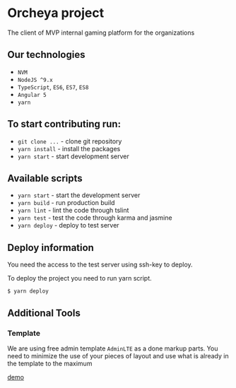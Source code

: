# Orcheya project

The client of MVP internal gaming platform for the organizations

## Our technologies
- `NVM`
- `NodeJS ^9.x`
- `TypeScript`, `ES6`, `ES7`, `ES8`
- `Angular 5`
- `yarn`

## To start contributing run:
- `git clone ...` - clone git repository
- `yarn install` - install the packages
- `yarn start` - start development server

## Available scripts
- `yarn start` - start the development server
- `yarn build` - run production build
- `yarn lint` - lint the code through tslint
- `yarn test` - test the code through karma and jasmine
- `yarn deploy` - deploy to test server

## Deploy information
You need the access to the test server using ssh-key to deploy.

To deploy the project you need to run yarn script.

```
$ yarn deploy
```

## Additional Tools

### Template

We are using free admin template `AdminLTE` as a done markup parts.
You need to minimize the use of your pieces of layout and use what is already in the template to the maximum

[demo](https://adminlte.io/themes/AdminLTE/)

